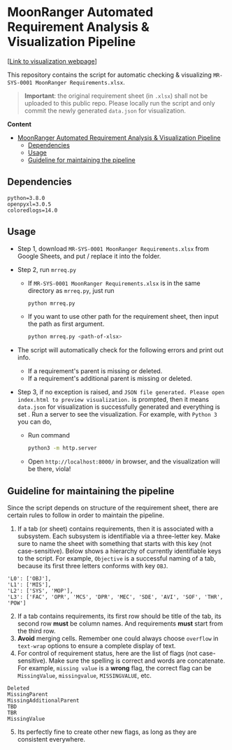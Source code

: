 # MoonRanger Automated Requirement Analysis & Visualization Pipeline

[[Link to visualization webpage](https://ice-5.github.io/moonranger-reqvis/)]

This repository contains the script for automatic checking & visualizing `MR-SYS-0001 MoonRanger Requirements.xlsx`.

> **Important**: the original requirement sheet (in `.xlsx`) shall not be uploaded to this public repo. Please locally run the script and only commit the newly generated `data.json` for visualization.

**Content**
- [MoonRanger Automated Requirement Analysis & Visualization Pipeline](#moonranger-automated-requirement-analysis--visualization-pipeline)
  - [Dependencies](#dependencies)
  - [Usage](#usage)
  - [Guideline for maintaining the pipeline](#guideline-for-maintaining-the-pipeline)

## Dependencies

```
python=3.8.0
openpyxl=3.0.5
coloredlogs=14.0
```

## Usage
* Step 1, download `MR-SYS-0001 MoonRanger Requirements.xlsx` from Google Sheets, and put / replace it into the folder.
* Step 2, run `mrreq.py`
  * If `MR-SYS-0001 MoonRanger Requirements.xlsx` is in the same directory as `mrreq.py`, just run
    ```bash
    python mrreq.py
    ```
  * If you want to use other path for the requirement sheet, then input the path as first argument.
    ```bash
    python mrreq.py <path-of-xlsx>
    ```
* The script will automatically check for the following errors and print out info.
  * If a requirement's parent is missing or deleted.
  * If a requirement's additional parent is missing or deleted.

* Step 3, if no exception is raised, and `JSON file generated. Please open index.html to preview visualization.` is prompted, then it means `data.json` for visualization is successfully generated and everything is set . Run a server to see the visualization. For example, with `Python 3` you can do, 
  * Run command
    ```bash
    python3 -m http.server
    ```
  * Open `http://localhost:8000/` in browser, and the visualization will be there, viola!


## Guideline for maintaining the pipeline
Since the script depends on structure of the requirement sheet, there are certain rules to follow in order to maintain the pipeline.

1. If a tab (or sheet) contains requirements, then it is associated with a subsystem. Each subsystem is identifiable via a three-letter key. Make sure to name the sheet with something that starts with this key (not case-sensitive). Below shows a hierarchy of currently identifiable keys to the script. For example, `Objective` is a successful naming of a tab, because its first three letters conforms with key `OBJ`.
  ```
  'L0': ['OBJ'],
  'L1': ['MIS'],
  'L2': ['SYS', 'MOP'],
  'L3': ['FAC', 'OPR', 'MCS', 'DPR', 'MEC', 'SDE', 'AVI', 'SOF', 'THR', 'POW']
  ```

2. If a tab contains requirements, its first row should be title of the tab, its second row **must** be column names. And requirements **must** start from the third row.
3. **Avoid** merging cells. Remember one could always choose `overflow` in `text-wrap` options to ensure a complete display of text.
4. For control of requirement status, here are the list of flags (not case-sensitive). Make sure the spelling is correct and words are concatenate. For example, `missing value` is a **wrong** flag, the correct flag can be `MissingValue`, `missingvalue`, `MISSINGVALUE`, etc.
```
Deleted
MissingParent
MissingAdditionalParent
TBD
TBR
MissingValue
```
5. Its perfectly fine to create other new flags, as long as they are consistent everywhere. 